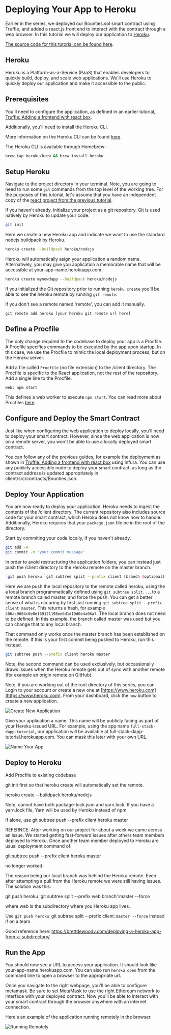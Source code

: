 # Deploying Your App to Heroku

Earlier in the series, we deployed our Bounties.sol smart contract using Truffle, and added a react.js front end to interact with the contract through a web browser. In this tutorial we will deploy our application to [Heroku](https://www.heroku.com).

[The source code for this tutorial can be found here](https://github.com/kauri-io/kauri-fullstack-dapp-tutorial-series/tree/master/truffle-react-box-frontend).

## Heroku

Heroku is a Platform-as-a-Service (PaaS) that enables developers to quickly build, deploy, and scale web applications. We'll use Heroku to quickly deploy our application and make it accessible to the public.

## Prerequisites

You'll need to configure the application, as defined in an earlier tutorial, [Truffle: Adding a frontend with react box](https://kauri.io/article/86903f66d39d4379a2e70bd583700ecf/v14/truffle:-adding-a-frontend-with-react-box).

Additionally, you'll need to install the Heroku CLI.

More information on the Heroku CLI can be found [here](https://devcenter.heroku.com/articles/heroku-cli).

The Heroku CLI is available through Homebrew:
```bash
brew tap heroku/brew && brew install heroku
```

## Setup Heroku

Navigate to the project directory in your terminal. Note, you are going to need to run some `git` commands from the top level of the working tree. For the purposes of this tutorial, let's assume that you have an independent copy of the [react project from the previous tutorial](https://github.com/kauri-io/kauri-fullstack-dapp-tutorial-series/tree/master/truffle-react-box-frontend).

If you haven't already, initialize your project as a git repository. Git is used natively by Heroku to update your code.

```bash
git init
```

Here we create a new Heroku app and indicate we want to use the standard nodejs buildpack by Heroku.

```bash
heroku create --buildpack heroku/nodejs
```

Heroku will automatically asign your application a random name. Alternatively, you may give you application a memorable name that will be accessible at your-app-name.herokuapp.com.

```bash
heroku create mynewdapp --buildpack heroku/nodejs
```

If you initialized the Git repository prior to running `heroku create` you'll be able to see the heroku remote by running `git remote`.

If you don't see a remote named 'remote', you can add it manually.
```
git remote add heroku [your heroku git remote url here]
```

## Define a Procfile

The only change required to the codebase to deploy your app is a Procfile. A Procfile specifies commands to be executed by the app upon startup. In this case, we use the Procfile to mimic the local deployment process, but on the Heroku server.

Add a file called `Procfile` (no file extension) to the /client directory. The Procfile is specific to the React application, not the rest of the repository. Add a single line to the Procfile.

```
web: npm start
```

This defines a web worker to execute `npm start`. You can read more about Procfiles [here](https://devcenter.heroku.com/articles/procfile).

## Configure and Deploy the Smart Contract

Just like when configuring the web application to deploy locally, you'll need to deploy your smart contract. However, since the web application is now on a remote server, you won't be able to use a locally deployed smart contract.

You can follow any of the previous guides, for example the deployment as shown in [Truffle: Adding a frontend with react box](https://kauri.io/article/86903f66d39d4379a2e70bd583700ecf/v14/truffle:-adding-a-frontend-with-react-box#deploy) using Infura. You can use any publicly accessible node to deploy your smart contract, as long as the contract address is updated appropriately in client/src/contracts/Bounties.json.

## Deploy Your Application

You are now ready to deploy your application. Heroku needs to ingest the contents of the /client directory. The current repository also includes source code for your smart contract, which Heroku does not know how to handle. Additionally, Heroku requires that your `package.json` file be in the root of the directory.

Start by commiting your code locally, if you haven't already.

```bash
git add -A
git commit -m 'your commit message'
```

In order to avoid restructuring the application folders, you can instead just push the /client directory to the Heroku remote on the master branch.

```bash
`git push heroku `git subtree split --prefix client [branch (optional)]`:master --force`
```

Here we are push the local repository to the remote called heroku, using the a local branch programmatically defined using `git subtree split...`, to a remote branch called master, and force the push. You can get a better sense of what is occuring by first just running `git subtree split --prefix client master`. This returns a hash, for example `206ac9684c0e8e169121198ee6d1d19d0e4a06a7`. The local branch does not need to be defined. In this example, the branch called master was used but you can change that to any local branch.

That command only works once the master branch has been established on the remote. If this is your first commit being pushed to Heroku, run this instead.

```bash
git subtree push --prefix client heroku master
```

Note, the second command can be used exclusively, but occassionally draws issues when the Heroku remote gets out of sync with another remote (for example an origin remote on GitHub).

Note, if you are working out of the root directory of this series, you can 
Login to your account or create a new one at [https://www.heroku.com](https://www.heroku.com). From your dashboard, click the `new` button to create a new application.

![Create New Application](/Create-New-App.png)

Give your application a name. This name will be publicly facing as part of your Heroku-issued URL. For example, using the app name `full-stack-dapp-tutorial`, our application will be available at full-stack-dapp-tutorial.herokuapp.com. You can mask this later with your own URL.

![Name Your App](/Name-New-App.png)

## Deploy to Heroku

Add Procfile to existing codebase

git init first so that heroku create will automatically set the remote.

heroku create --buildpack heroku/nodejs

Note, cannot have both package-lock.json and yarn.lock. If you have a yarn.lock file, Yarn will be used by Heroku instead of npm.

If alone, use git subtree push --prefix client heroku master

REFERNCE:
After working on our project for about a week we came across an issue. We started getting fast-forward issues after others team members deployed to Heroku. Once another team member deployed to Heroku are usual deployment command of:

git subtree push --prefix client heroku master

no longer worked.

The reason being our local branch was behind the Heroku remote. Even after attempting a pull from the Heroku remote we were still having issues. The solution was this:

git push heroku 'git subtree split --prefix web branch':master --force

where web is the subdirectory where you Heroku app lives.

Use `git push heroku `git subtree split --prefix client`:master --force` instead if on a team

Good reference here: https://brettdewoody.com/deploying-a-heroku-app-from-a-subdirectory/

## Run the App

You should now see a URL to access your application. It should look like your-app-name.herokuapp.com. You can also run `heroku open` from the command line to open a browser to the appropriate url.

Once you navigate to the right webpage, you'll be able to configure metamask. Be sure to set MetaMask to use the right Ethereum network to interface with your deployed contract. Now you'll be able to interact with your smart contract through the browser anywhere with an internet connection.

Here's an example of the application running remotely in the browser.

![Running Remotely](/Deployed-to-Heroku.png)